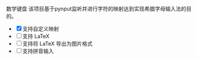 数学键盘 该项目基于pynput监听并进行字符的映射达到实现希腊字母输入法的目的。

- <input type="checkbox" checked>支持自定义映射</input>
- <input type="checkbox">支持 LaTeX</input>
- <input type="checkbox">支持将 LaTeX 导出为图片格式</input>
- <input type="checkbox">支持拼音输入</input>
